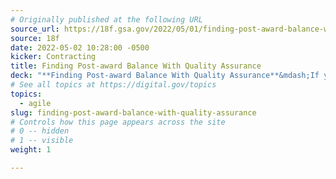 ```yaml
---
# Originally published at the following URL
source_url: https://18f.gsa.gov/2022/05/01/finding-post-award-balance-with-quality-assurance/
source: 18f
date: 2022-05-02 10:28:00 -0500
kicker: Contracting
title: Finding Post-award Balance With Quality Assurance
deck: "**Finding Post-award Balance With Quality Assurance**&mdash;If you’re one of the many federal employees carrying out your mission through contracting, you might have an important question: how do I know if my contractor is doing a good job? Even if you don't have a strong technical background, there are steps you can take to build your confidence in the project’s maintainability and sustainability."
# See all topics at https://digital.gov/topics
topics:
  - agile
slug: finding-post-award-balance-with-quality-assurance
# Controls how this page appears across the site
# 0 -- hidden
# 1 -- visible
weight: 1

---
```

